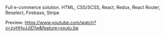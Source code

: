 Full e-commerce solution. HTML, CSS/SCSS, React, Redux, React Router, Reselect, Firebase, Stripe


Preview:
https://www.youtube.com/watch?v=zyHHvJJiD1w&feature=youtu.be
